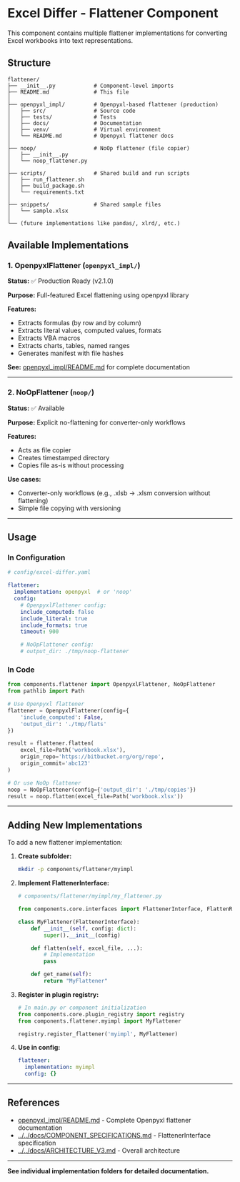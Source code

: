 # Excel Differ - Flattener Component

This component contains multiple flattener implementations for converting Excel workbooks into text representations.

## Structure

```
flattener/
├── __init__.py            # Component-level imports
├── README.md              # This file
│
├── openpyxl_impl/         # Openpyxl-based flattener (production)
│   ├── src/               # Source code
│   ├── tests/             # Tests
│   ├── docs/              # Documentation
│   ├── venv/              # Virtual environment
│   └── README.md          # Openpyxl flattener docs
│
├── noop/                  # NoOp flattener (file copier)
│   ├── __init__.py
│   └── noop_flattener.py
│
├── scripts/               # Shared build and run scripts
│   ├── run_flattener.sh
│   ├── build_package.sh
│   └── requirements.txt
│
├── snippets/              # Shared sample files
│   └── sample.xlsx
│
└── (future implementations like pandas/, xlrd/, etc.)
```

## Available Implementations

### 1. OpenpyxlFlattener (`openpyxl_impl/`)

**Status:** ✅ Production Ready (v2.1.0)

**Purpose:** Full-featured Excel flattening using openpyxl library

**Features:**
- Extracts formulas (by row and by column)
- Extracts literal values, computed values, formats
- Extracts VBA macros
- Extracts charts, tables, named ranges
- Generates manifest with file hashes

**See:** [openpyxl_impl/README.md](openpyxl_impl/README.md) for complete documentation

---

### 2. NoOpFlattener (`noop/`)

**Status:** ✅ Available

**Purpose:** Explicit no-flattening for converter-only workflows

**Features:**
- Acts as file copier
- Creates timestamped directory
- Copies file as-is without processing

**Use cases:**
- Converter-only workflows (e.g., .xlsb → .xlsm conversion without flattening)
- Simple file copying with versioning

---

## Usage

### In Configuration

```yaml
# config/excel-differ.yaml

flattener:
  implementation: openpyxl  # or 'noop'
  config:
    # OpenpyxlFlattener config:
    include_computed: false
    include_literal: true
    include_formats: true
    timeout: 900

    # NoOpFlattener config:
    # output_dir: ./tmp/noop-flattener
```

### In Code

```python
from components.flattener import OpenpyxlFlattener, NoOpFlattener
from pathlib import Path

# Use Openpyxl flattener
flattener = OpenpyxlFlattener(config={
    'include_computed': False,
    'output_dir': './tmp/flats'
})

result = flattener.flatten(
    excel_file=Path('workbook.xlsx'),
    origin_repo='https://bitbucket.org/org/repo',
    origin_commit='abc123'
)

# Or use NoOp flattener
noop = NoOpFlattener(config={'output_dir': './tmp/copies'})
result = noop.flatten(excel_file=Path('workbook.xlsx'))
```

---

## Adding New Implementations

To add a new flattener implementation:

1. **Create subfolder:**
   ```bash
   mkdir -p components/flattener/myimpl
   ```

2. **Implement FlattenerInterface:**
   ```python
   # components/flattener/myimpl/my_flattener.py

   from components.core.interfaces import FlattenerInterface, FlattenResult

   class MyFlattener(FlattenerInterface):
       def __init__(self, config: dict):
           super().__init__(config)

       def flatten(self, excel_file, ...):
           # Implementation
           pass

       def get_name(self):
           return "MyFlattener"
   ```

3. **Register in plugin registry:**
   ```python
   # In main.py or component initialization
   from components.core.plugin_registry import registry
   from components.flattener.myimpl import MyFlattener

   registry.register_flattener('myimpl', MyFlattener)
   ```

4. **Use in config:**
   ```yaml
   flattener:
     implementation: myimpl
     config: {}
   ```

---

## References

- [openpyxl_impl/README.md](openpyxl_impl/README.md) - Complete Openpyxl flattener documentation
- [../../docs/COMPONENT_SPECIFICATIONS.md](../../docs/COMPONENT_SPECIFICATIONS.md) - FlattenerInterface specification
- [../../docs/ARCHITECTURE_V3.md](../../docs/ARCHITECTURE_V3.md) - Overall architecture

---

**See individual implementation folders for detailed documentation.**
